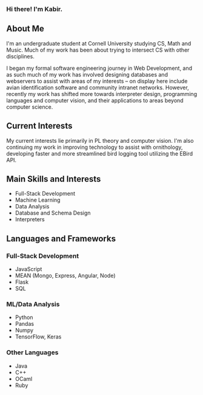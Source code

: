 ### Hi there! I'm Kabir.

## About Me
I'm an undergraduate student at Cornell University studying CS, Math and Music. Much of my work has been about trying to intersect CS with other disciplines.

I began my formal software engineering journey in Web Development, and as such much of my work has involved designing databases and webservers to assist with areas of my interests – on display here include avian identification software and community intranet networks. However, recently my work has shifted more towards interpreter design, programming languages and computer vision, and their applications to areas beyond computer science.

## Current Interests
My current interests lie primarily in PL theory and computer vision. I'm also continuing my work in improving technology to assist with ornithology, developing faster and more streamlined bird logging tool utilizing the EBird API.

## Main Skills and Interests
- Full-Stack Development
- Machine Learning
- Data Analysis
- Database and Schema Design
- Interpreters
  
## Languages and Frameworks
  ### Full-Stack Development
  - JavaScript
  - MEAN (Mongo, Express, Angular, Node)
  - Flask
  - SQL

  ### ML/Data Analysis
  - Python
  - Pandas
  - Numpy
  - TensorFlow, Keras

  ### Other Languages
  - Java
  - C++
  - OCaml
  - Ruby
